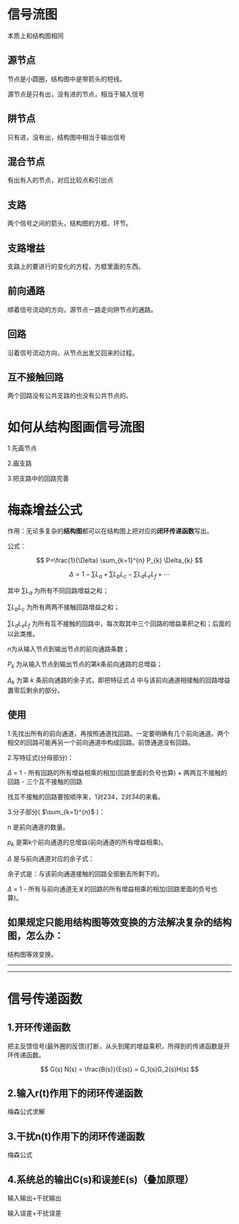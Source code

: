 # 信号流图

本质上和结构图相同

## 源节点
节点是小圆圈，结构图中是带箭头的短线。

源节点是只有出，没有进的节点，相当于输入信号

## 阱节点
只有进，没有出，结构图中相当于输出信号

## 混合节点
有出有入的节点，对应比较点和引出点

## 支路

两个信号之间的箭头，结构图的方框、环节。

## 支路增益

支路上的要进行的变化的方程，方框里面的东西。

## 前向通路

顺着信号流动的方向，源节点一路走向阱节点的通路。

## 回路

沿着信号流动方向，从节点出发又回来的过程。

## 互不接触回路

两个回路没有公共支路的也没有公共节点的。

# 如何从结构图画信号流图

1.先画节点

2.画支路

3.把支路中的回路完善

# 梅森增益公式

作用：无论多复杂的**结构图**都可以在结构图上把对应的**闭环传递函数**写出。

公式：

$$ P=\frac{1}{\Delta} \sum_{k=1}^{n} P_{k} \Delta_{k} $$

$$ \Delta=1-\sum L_{a}+\sum L_{b} L_{c}-\sum L_{d} L_{e} L_{f}+\cdots $$

其中 $\sum L_{a}$ 为所有不同回路增益之和；

$\sum L_{b} L_{c}$ 为所有两两不接触回路增益之和；

$\sum L_{d} L_{e} L_{f}$ 为所有互不接触的回路中，每次取其中三个回路的增益乘积之和；后面的以此类推。

$n$为从输入节点到输出节点的前向通路条数；

$P_{k}$ 为从输入节点到输出节点的第$k$条前向通路的总增益；

$\Delta_{k}$ 为第 $k$ 条前向通路的余子式，即把特征式 $\Delta$ 中与该前向通道相接触的回路增益置零后剩余的部分。


## 使用

1.先找出所有的前向通道，再按照通道找回路。一定要明确有几个前向通道。两个相交的回路可能再另一个前向通道中构成回路。前馈通道没有回路。

2.写特征式(分母部分)：

$\Delta$ = 1 - 所有回路的所有增益相乘的相加(回路里面的负号也算) + 两两互不接触的回路 - 三个互不接触的回路

找互不接触的回路要按顺序来，1对234，2对34的来看。

3.分子部分( $\sum_{k=1}^{n}$ )：

n 是前向通道的数量。

$p_k$  是第k个前向通道的总增益(前向通道的所有增益相乘)。

$\Delta$ 是与前向通道对应的余子式：

余子式是：与该前向通道接触的回路全部删去所剩下的。

$\Delta$ = 1 - 所有与前向通道无关的回路的所有增益相乘的相加(回路里面的负号也算)。

## 如果规定只能用结构图等效变换的方法解决复杂的结构图，怎么办：

结构图等效变换。

---

---

# 信号传递函数
## 1.开环传递函数

把主反馈信号(最外圈的反馈)打断，从头到尾的增益乘积，所得到的传递函数是开环传递函数。

$$ G(s) N(s) = \frac{B(s)}{E(s)} = G_1(s)G_2(s)H(s) $$

## 2.输入r(t)作用下的闭环传递函数

梅森公式求解

## 3.干扰n(t)作用下的闭环传递函数

梅森公式

## 4.系统总的输出C(s)和误差E(s)（叠加原理）

输入输出+干扰输出

输入误差+干扰误差

